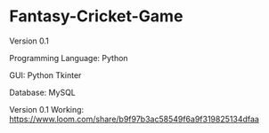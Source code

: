# Fantasy-Cricket-Game
Version 0.1

Programming Language: Python

GUI: Python Tkinter

Database: MySQL

Version 0.1 Working: https://www.loom.com/share/b9f97b3ac58549f6a9f319825134dfaa
